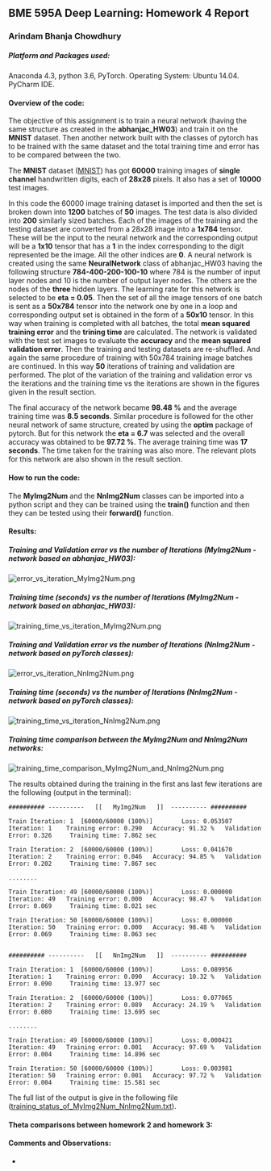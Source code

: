 ## BME 595A Deep Learning: Homework 4 Report

### Arindam Bhanja Chowdhury

##### Platform and Packages used:
Anaconda 4.3, python 3.6, PyTorch.
Operating System:   Ubuntu 14.04.
PyCharm IDE.

#### Overview of the code:
The objective of this assignment is to train a neural network (having the same structure as created in the **abhanjac_HW03**) and train it on the **MNIST** dataset. Then another network built with the classes of pytorch has to be trained with the same dataset and the total training time and error has to be compared between the two.

The **MNIST** dataset ([MNIST](http://yann.lecun.com/exdb/mnist/)) has got **60000** training images of **single channel** handwritten digits, each of **28x28** pixels. It also has a set of **10000** test images.

In this code the 60000 image training dataset is imported and then the set is broken down into **1200** batches of **50** images. The test data is also divided into **200** similarly sized batches.
Each of the images of the training and the testing dataset are converted from a 28x28 image into a **1x784** tensor. These will be the input to the neural network and the corresponding output will be a **1x10** tensor that has a **1** in the index corresponding to the digit represented be the image. All the other indices are **0**. 
A neural network is created using the same **NeuralNetwork** class of abhanjac_HW03 having the following structure **784-400-200-100-10** where 784 is the number of input layer nodes and 10 is the number of output layer nodes. The others are the nodes of the **three** hidden layers. The learning rate for this network is selected to be **eta = 0.05**. Then the set of all the image tensors of one batch is sent as a **50x784** tensor into the network one by one in a loop and corresponding output set is obtained in the form of a **50x10** tensor. In this way when training is completed with all batches, the total **mean squared training error** and the **trining time** are calculated. The network is validated with the test set images to evaluate the **accuracy** and the **mean squared validation error**. Then the training and testing datasets are re-shuffled. And again the same procedure of training with 50x784 training image batches are continued. In this way **50** iterations of training and validation are performed.
The plot of the variation of the training and validation error vs the iterations and the training time vs the iterations are shown in the figures given in the result section.

The final accuracy of the network became **98.48 %** and the average training time was **8.5 seconds**.
Similar procedure is followed for the other neural network of same structure, created by using the **optim** package of pytorch. But for this network the **eta = 6.7** was selected and the overall accuracy was obtained to be **97.72 %**. The average training time was **17 seconds**. The time taken for the training was also more. The relevant plots for this network are also shown in the result section.

#### How to run the code:
The **MyImg2Num** and the **NnImg2Num** classes can be imported into a python script and they can be trained using the **train()** function and then they can be tested using their **forward()** function.

#### Results:

##### Training and Validation error vs the number of Iterations (MyImg2Num - network based on abhanjac_HW03):
![error_vs_iteration_MyImg2Num.png](https://github.com/abhanjac/BME-595A-Deep-Learning-Course/blob/master/abhanjac_HW04/error_vs_iteration_MyImg2Num.png)

##### Training time (seconds) vs the number of Iterations (MyImg2Num - network based on abhanjac_HW03):
![training_time_vs_iteration_MyImg2Num.png](https://github.com/abhanjac/BME-595A-Deep-Learning-Course/blob/master/abhanjac_HW04/training_time_vs_iteration_MyImg2Num.png)

##### Training and Validation error vs the number of Iterations (NnImg2Num - network based on pyTorch classes):
![error_vs_iteration_NnImg2Num.png](https://github.com/abhanjac/BME-595A-Deep-Learning-Course/blob/master/abhanjac_HW04/error_vs_iteration_NnImg2Num.png)

##### Training time (seconds) vs the number of Iterations (NnImg2Num - network based on pyTorch classes):
![training_time_vs_iteration_NnImg2Num.png](https://github.com/abhanjac/BME-595A-Deep-Learning-Course/blob/master/abhanjac_HW04/training_time_vs_iteration_NnImg2Num.png)

##### Training time comparison between the MyImg2Num and NnImg2Num networks:
![training_time_comparison_MyImg2Num_and_NnImg2Num.png](https://github.com/abhanjac/BME-595A-Deep-Learning-Course/blob/master/abhanjac_HW04/training_time_comparison_MyImg2Num_and_NnImg2Num.png)

The results obtained during the training in the first ans last few iterations are the following (output in the terminal):

```
########## ---------- 	[[   MyImg2Num   ]]	 ---------- ########## 

Train Iteration: 1	[60000/60000 (100%)]		Loss: 0.053507
Iteration: 1 	Training error: 0.290 	Accuracy: 91.32 % 	Validation Error: 0.326 	Training time: 7.862 sec

Train Iteration: 2	[60000/60000 (100%)]		Loss: 0.041670
Iteration: 2 	Training error: 0.046 	Accuracy: 94.85 % 	Validation Error: 0.202 	Training time: 7.867 sec

........

Train Iteration: 49	[60000/60000 (100%)]		Loss: 0.000000
Iteration: 49 	Training error: 0.000 	Accuracy: 98.47 % 	Validation Error: 0.069 	Training time: 8.021 sec

Train Iteration: 50	[60000/60000 (100%)]		Loss: 0.000000
Iteration: 50 	Training error: 0.000 	Accuracy: 98.48 % 	Validation Error: 0.069 	Training time: 8.063 sec


########## ---------- 	[[   NnImg2Num   ]]	 ---------- ########## 

Train Iteration: 1	[60000/60000 (100%)]		Loss: 0.089956
Iteration: 1 	Training error: 0.090 	Accuracy: 10.32 % 	Validation Error: 0.090 	Training time: 13.977 sec

Train Iteration: 2	[60000/60000 (100%)]		Loss: 0.077065
Iteration: 2 	Training error: 0.089 	Accuracy: 24.19 % 	Validation Error: 0.080 	Training time: 13.695 sec

........

Train Iteration: 49	[60000/60000 (100%)]		Loss: 0.000421
Iteration: 49 	Training error: 0.001 	Accuracy: 97.69 % 	Validation Error: 0.004 	Training time: 14.896 sec

Train Iteration: 50	[60000/60000 (100%)]		Loss: 0.003981
Iteration: 50 	Training error: 0.001 	Accuracy: 97.72 % 	Validation Error: 0.004 	Training time: 15.581 sec
```

The full list of the output is give in the following file ([training_status_of_MyImg2Num_NnImg2Num.txt](https://github.com/abhanjac/BME-595A-Deep-Learning-Course/blob/master/abhanjac_HW04/training_status_of_MyImg2Num_NnImg2Num.txt)).

#### Theta comparisons between homework 2 and homework 3:




#### Comments and Observations:
* 
